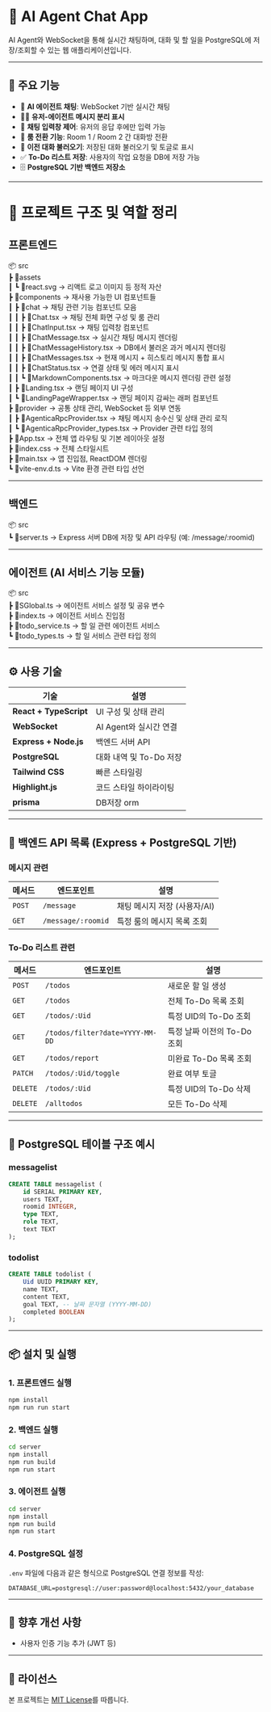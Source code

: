 # 🧠 AI Agent Chat App

AI Agent와 WebSocket을 통해 실시간 채팅하며, 대화 및 할 일을 PostgreSQL에 저장/조회할 수 있는 웹 애플리케이션입니다.

---

## 🔧 주요 기능

-   🤖 **AI 에이전트 채팅**: WebSocket 기반 실시간 채팅
-   🧑‍💻 **유저-에이전트 메시지 분리 표시**
-   💬 **채팅 입력창 제어**: 유저의 응답 후에만 입력 가능
-   🧭 **룸 전환 기능**: Room 1 / Room 2 간 대화방 전환
-   📜 **이전 대화 불러오기**: 저장된 대화 불러오기 및 토글로 표시
-   ✅ **To-Do 리스트 저장**: 사용자의 작업 요청을 DB에 저장 가능
-   🗄️ **PostgreSQL 기반 백엔드 저장소**

---

# 📁 프로젝트 구조 및 역할 정리

## 프론트엔드

📦 src  
┣ 📂assets  
┃ ┗ 📜react.svg → 리액트 로고 이미지 등 정적 자산  
┣ 📂components → 재사용 가능한 UI 컴포넌트들  
┃ ┣ 📂chat → 채팅 관련 기능 컴포넌트 모음  
┃ ┃ ┣ 📜Chat.tsx → 채팅 전체 화면 구성 및 룸 관리  
┃ ┃ ┣ 📜ChatInput.tsx → 채팅 입력창 컴포넌트  
┃ ┃ ┣ 📜ChatMessage.tsx → 실시간 채팅 메시지 렌더링  
┃ ┃ ┣ 📜ChatMessageHistory.tsx → DB에서 불러온 과거 메시지 렌더링  
┃ ┃ ┣ 📜ChatMessages.tsx → 현재 메시지 + 히스토리 메시지 통합 표시  
┃ ┃ ┣ 📜ChatStatus.tsx → 연결 상태 및 에러 메시지 표시  
┃ ┃ ┗ 📜MarkdownComponents.tsx → 마크다운 메시지 렌더링 관련 설정  
┃ ┣ 📜Landing.tsx → 랜딩 페이지 UI 구성  
┃ ┗ 📜LandingPageWrapper.tsx → 랜딩 페이지 감싸는 래퍼 컴포넌트  
┣ 📂provider → 공통 상태 관리, WebSocket 등 외부 연동  
┃ ┣ 📜AgenticaRpcProvider.tsx → 채팅 메시지 송수신 및 상태 관리 로직  
┃ ┗ 📜AgenticaRpcProvider_types.tsx → Provider 관련 타입 정의  
┣ 📜App.tsx → 전체 앱 라우팅 및 기본 레이아웃 설정  
┣ 📜index.css → 전체 스타일시트  
┣ 📜main.tsx → 앱 진입점, ReactDOM 렌더링  
┗ 📜vite-env.d.ts → Vite 환경 관련 타입 선언

---

## 백엔드

📦 src  
┗ 📜server.ts → Express 서버 DB에 저장 및 API 라우팅 (예: /message/:roomid)

---

## 에이전트 (AI 서비스 기능 모듈)

📦 src  
┣ 📜SGlobal.ts → 에이전트 서비스 설정 및 공유 변수  
┣ 📜index.ts → 에이전트 서비스 진입점  
┣ 📜todo_service.ts → 할 일 관련 에이전트 서비스  
┗ 📜todo_types.ts → 할 일 서비스 관련 타입 정의

---

## ⚙️ 사용 기술

| 기술                   | 설명                    |
| ---------------------- | ----------------------- |
| **React + TypeScript** | UI 구성 및 상태 관리    |
| **WebSocket**          | AI Agent와 실시간 연결  |
| **Express + Node.js**  | 백엔드 서버 API         |
| **PostgreSQL**         | 대화 내역 및 To-Do 저장 |
| **Tailwind CSS**       | 빠른 스타일링           |
| **Highlight.js**       | 코드 스타일 하이라이팅  |
| **prisma**             | DB저장 orm              |

---

## 🧩 백엔드 API 목록 (Express + PostgreSQL 기반)

### 메시지 관련

| 메서드 | 엔드포인트         | 설명                         |
| ------ | ------------------ | ---------------------------- |
| `POST` | `/message`         | 채팅 메시지 저장 (사용자/AI) |
| `GET`  | `/message/:roomid` | 특정 룸의 메시지 목록 조회   |

### To-Do 리스트 관련

| 메서드   | 엔드포인트                      | 설명                        |
| -------- | ------------------------------- | --------------------------- |
| `POST`   | `/todos`                        | 새로운 할 일 생성           |
| `GET`    | `/todos`                        | 전체 To-Do 목록 조회        |
| `GET`    | `/todos/:Uid`                   | 특정 UID의 To-Do 조회       |
| `GET`    | `/todos/filter?date=YYYY-MM-DD` | 특정 날짜 이전의 To-Do 조회 |
| `GET`    | `/todos/report`                 | 미완료 To-Do 목록 조회      |
| `PATCH`  | `/todos/:Uid/toggle`            | 완료 여부 토글              |
| `DELETE` | `/todos/:Uid`                   | 특정 UID의 To-Do 삭제       |
| `DELETE` | `/alltodos`                     | 모든 To-Do 삭제             |

---

## 🧪 PostgreSQL 테이블 구조 예시

### messagelist

```sql
CREATE TABLE messagelist (
    id SERIAL PRIMARY KEY,
    users TEXT,
    roomid INTEGER,
    type TEXT,
    role TEXT,
    text TEXT
);
```

### todolist

```sql
CREATE TABLE todolist (
    Uid UUID PRIMARY KEY,
    name TEXT,
    content TEXT,
    goal TEXT, -- 날짜 문자열 (YYYY-MM-DD)
    completed BOOLEAN
);
```

---

## 📦 설치 및 실행

### 1. 프론트엔드 실행

```bash
npm install
npm run run start
```

### 2. 백엔드 실행

```bash
cd server
npm install
npm run build
npm run start
```

### 3. 에이전트 실행

```bash
cd server
npm install
npm run build
npm run start
```

### 4. PostgreSQL 설정

`.env` 파일에 다음과 같은 형식으로 PostgreSQL 연결 정보를 작성:

```
DATABASE_URL=postgresql://user:password@localhost:5432/your_database
```

---

## 📌 향후 개선 사항

-   사용자 인증 기능 추가 (JWT 등)

---

## 📝 라이선스

본 프로젝트는 [MIT License](LICENSE)를 따릅니다.
